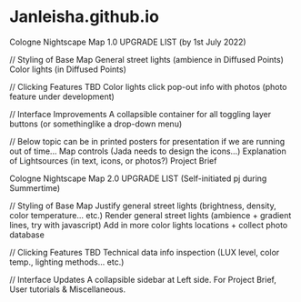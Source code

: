 # Janleisha.github.io


Cologne Nightscape Map 1.0 UPGRADE LIST (by 1st July 2022)


// Styling of Base Map
   General street lights (ambience in Diffused Points)
   Color lights (in Diffused Points)

// Clicking Features TBD
   Color lights click pop-out info with photos (photo feature under development)

// Interface Improvements 
   A collapsible container for all toggling layer buttons (or somethinglike a drop-down menu)

// Below topic can be in printed posters for presentation if we are running out of time...
   Map controls (Jada needs to design the icons…)
   Explanation of Lightsources (in text, icons, or photos?)
   Project Brief
   

Cologne Nightscape Map 2.0 UPGRADE LIST (Self-initiated pj during Summertime)

// Styling of Base Map
   Justify general street lights (brightness, density, color temperature... etc.)
   Render general street lights (ambience + gradient lines, try with javascript)
   Add in more color lights locations + collect photo database

// Clicking Features TBD
   Technical data info inspection (LUX level, color temp., lighting methods... etc.)

// Interface Updates 
   A collapsible sidebar at Left side. For Project Brief, User tutorials & Miscellaneous.
